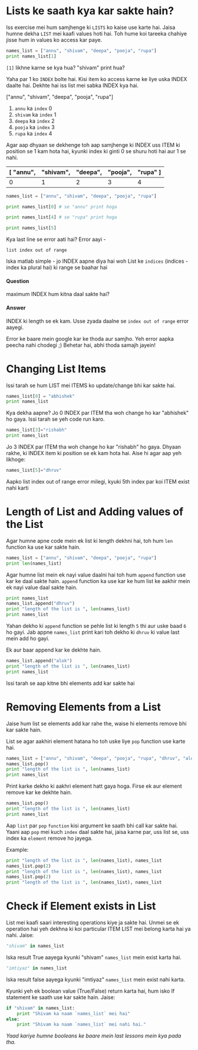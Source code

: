 # Lists ke saath kya kar sakte hain?

Iss exercise mei hum samjhenge ki `LISTS` ko kaise use karte hai. Jaisa humne dekha `LIST` mei kaafi values hoti hai. Toh hume koi tareeka chahiye jisse hum in values ko access kar paye.

```python
names_list = ["annu", "shivam", "deepa", "pooja", "rupa"]
print names_list[1]
```

`[1]` likhne karne se kya hua? "shivam" print hua? 

Yaha par 1 ko `INDEX` bolte hai. Kisi item ko access karne ke liye uska INDEX daalte hai. Dekhte hai iss list mei sabka INDEX kya hai.

["annu", "shivam", "deepa", "pooja", "rupa"]

1. `annu` ka `index` 0
2. `shivam` ka `index` 1
3. `deepa` ka `index` 2
4. `pooja` ka `index` 3
5. `rupa` ka `index` 4

Agar aap dhyaan se dekhenge toh aap samjhenge ki INDEX uss ITEM ki position se 1 kam hota hai, kyunki index ki ginti 0 se shuru hoti hai aur 1 se nahi.

| [ "annu",  | "shivam",  | "deepa",  | "pooja",   | "rupa" ] |
|------------|------------|-----------|------------|----------|
| 0          | 1          | 2         | 3          | 4        |

```python
names_list = ["annu", "shivam", "deepa", "pooja", "rupa"]

print names_list[0] # se "annu" print hoga

print names_list[4] # se "rupa" print hoga

print names_list[5]
```

Kya last line se error aati hai? Error aayi - 

	list index out of range

Iska matlab simple - jo INDEX aapne diya hai woh List ke `indices` (indices - index ka plural hai) ki range se baahar hai

#### Question
maximum INDEX hum kitna daal sakte hai? 

#### Answer
INDEX ki length se ek kam. Usse zyada daalne se `index out of range` error aayegi.

Error ke baare mein google kar ke thoda aur samjho. Yeh error aapka peecha nahi chodegi ;) Behetar hai, abhi thoda samajh jayein!

# Changing List Items

Issi tarah se hum LIST mei ITEMS ko update/change bhi kar sakte hai.

```python
names_list[0] = "abhishek"
print names_list
```

Kya dekha aapne? Jo 0 INDEX par ITEM tha woh change ho kar "abhishek" ho gaya. Issi tarah se yeh code run karo.

```python
names_list[3]="rishabh"
print names_list
```

Jo 3 INDEX par ITEM tha woh change ho kar "rishabh" ho gaya. Dhyaan rakhe, ki INDEX item ki position se ek kam hota hai. Aise hi agar aap yeh likhoge:

```python
names_list[5]="dhruv"
```

Aapko list index out of range error milegi, kyuki 5th index par koi ITEM exist nahi karti

# Length of List and Adding values of the List

Agar humne apne code mein ek list ki length dekhni hai, toh hum `len` function ka use kar sakte hain.

```python
names_list = ["annu", "shivam", "deepa", "pooja", "rupa"]
print len(names_list)
```

Agar humne list mein ek nayi value daalni hai toh hum `append` function use kar ke daal sakte hain. `append` function ka use kar ke hum list ke aakhir mein ek nayi value daal sakte hain.

```python
print names_list
names_list.append("dhruv")
print "length of the list is ", len(names_list)
print names_list
```

Yahan dekho ki `append` function se pehle list ki length `5` thi aur uske baad `6` ho gayi. Jab appne `names_list` print kari toh dekho ki `dhruv` ki value last mein add ho gayi.

Ek aur baar append kar ke dekhte hain.

```python
names_list.append("alok")
print "length of the list is ", len(names_list)
print names_list
```

Issi tarah se aap kitne bhi elements add kar sakte hai

# Removing Elements from a List

Jaise hum list se elements add kar rahe the, waise hi elements remove bhi kar sakte hain.

List se agar aakhiri element hatana ho toh uske liye `pop` function use karte hai.

```python
names_list = ["annu", "shivam", "deepa", "pooja", "rupa", "dhruv", "alok"]
names_list.pop()
print "length of the list is ", len(names_list)
print names_list
```

Print karke dekho ki aakhri element hatt gaya hoga. Firse ek aur element remove kar ke dekhte hain.

```python
names_list.pop()
print "length of the list is ", len(names_list)
print names_list
```

Aap `list` par `pop` `function` kisi argument ke saath bhi call kar sakte hai. Yaani aap `pop` mei kuch `index` daal sakte hai, jaisa karne par, uss list se, uss index ka `element` remove ho jayega. 

Example:

```python
print "length of the list is ", len(names_list), names_list
names_list.pop(2)
print "length of the list is ", len(names_list), names_list
names_list.pop(2)
print "length of the list is ", len(names_list), names_list
```

# Check if Element exists in List

List mei kaafi saari interesting operations kiye ja sakte hai. Unmei se ek operation hai yeh dekhna ki koi particular ITEM LIST mei belong karta hai ya nahi. Jaise:

```python
"shivam" in names_list
```

Iska result True aayega kyunki "shivam" `names_list` mein exist karta hai.

```python
"imtiyaz" in names_list
```

Iska result false aayega kyunki "imtiyaz" `names_list` mein exist nahi karta.

Kyunki yeh ek boolean value (True/False) return karta hai, hum isko If statement ke saath use kar sakte hain. Jaise:

```python
if "shivam" in names_list:
	print "Shivam ka naam `names_list` mei hai"
else:
	print "Shivam ka naam `names_list` mei nahi hai."
```

*Yaad kariye humne booleans ke baare mein last lessons mein kya pada tha.*